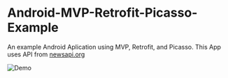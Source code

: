 # Android-MVP-Retrofit-Picasso-Example
An example Android Aplication using MVP, Retrofit, and Picasso. This App uses API from [newsapi.org](newsapi.org)

![Demo](https://i.imgur.com/HUYIYjC.gif)



